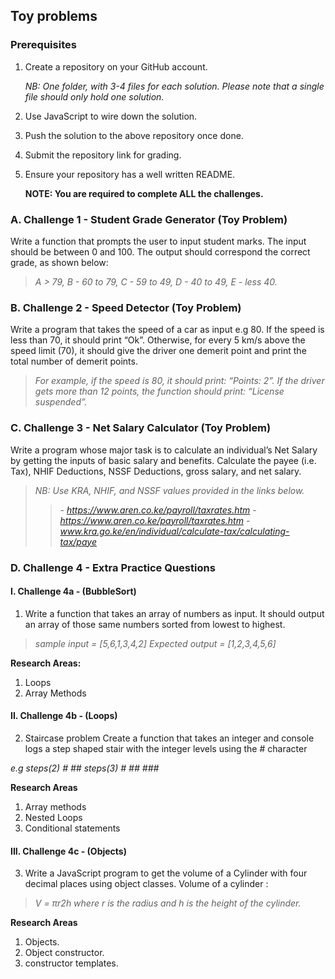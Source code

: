 ## Toy problems
### Prerequisites
1. Create a repository on your GitHub account. 

    *NB: One folder, with 3-4 files for each solution. Please note that a single file should only hold one solution.*

2. Use JavaScript to wire down the solution.

3. Push the solution to the above repository once done.

4. Submit the repository link for grading.

5. Ensure your repository has a well written README.

    **NOTE: You are required to complete ALL the challenges.**

### A. Challenge 1 - Student Grade Generator (Toy Problem)
Write a function that prompts the user to input student marks. The input should be between 0 and 100. The output should correspond the correct grade, as shown below: 
>    *A > 79, B - 60 to 79, C -  59 to 49, D - 40 to 49, E - less 40.*

### B. Challenge 2 - Speed Detector (Toy Problem)
Write a program that takes the speed of a car as input e.g 80. If the speed is less than 70, it should print “Ok”. Otherwise, for every 5 km/s above the speed limit (70), it should give the driver one demerit point and print the total number of demerit points.
>    *For example, if the speed is 80, it should print: “Points: 2”. If the driver gets more than 12 points, the function should print: “License suspended”.*

### C. Challenge 3 - Net Salary Calculator (Toy Problem)
Write a program whose major task is to calculate an individual’s Net Salary by getting the inputs of basic salary and benefits. Calculate the payee (i.e. Tax), NHIF Deductions, NSSF Deductions, gross salary, and net salary. 
>    *NB: Use KRA, NHIF, and NSSF values provided in the links below.*
>>    *- https://www.aren.co.ke/payroll/taxrates.htm*
>>    *- https://www.aren.co.ke/payroll/taxrates.htm*
>>    *- www.kra.go.ke/en/individual/calculate-tax/calculating-tax/paye*
    
### D. Challenge 4 - Extra Practice Questions
#### I. Challenge 4a - (BubbleSort)
1. Write a function that takes an array of numbers as input. It should output an array of those same numbers sorted from lowest to highest.

>*sample input = [5,6,1,3,4,2]*
>*Expected output = [1,2,3,4,5,6]*

**Research Areas:**
1. Loops 
2. Array Methods 

#### II. Challenge 4b - (Loops)
2. Staircase problem 
Create a function that takes an integer and console logs a step shaped stair with the integer levels using the # character 

*e.g*
*steps(2)   #*
            *##*
*steps(3)   #*
            *##*
            *###*

**Research Areas**
1. Array methods 
2. Nested Loops
3. Conditional statements

#### III. Challenge 4c - (Objects)
3. Write a JavaScript program to get the volume of a Cylinder with four decimal places using object classes.
Volume of a cylinder : 
>    *V = πr2h where r is the radius and h is the height of the cylinder.*

**Research Areas** 
1. Objects. 
2. Object constructor.
3. constructor templates.